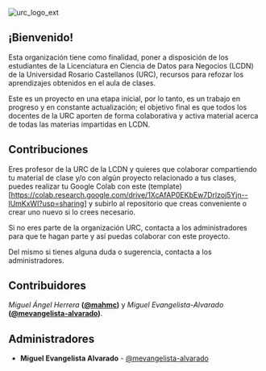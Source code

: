 ![urc_logo_ext](https://github.com/URC-MAC/.github/assets/28746720/1d2b04df-5870-457b-82ab-4eb97ec99e17)


## ¡Bienvenido!

Esta organización tiene como finalidad, poner a disposición de los estudiantes de la Licenciatura en Ciencia de Datos para Negocios (LCDN) de la Universidad Rosario Castellanos (URC), recursos para refozar los aprendizajes obtenidos en el aula de clases.  

Este es un proyecto en una etapa inicial, por lo tanto, es un trabajo en progreso y en constante actualización; el objetivo final es que todos los docentes de la URC aporten de forma colaborativa y activa material acerca de todas las materias impartidas en LCDN.        


## Contribuciones

Eres profesor de la URC de la LCDN y quieres que colaborar compartiendo tu material de clase y/o con algún proyecto relacionado a tus clases, puedes realizar tu Google Colab con este (template)[https://colab.research.google.com/drive/1XcAfAP0EKbEw7Drlzoj5Yjn--lUmKxWl?usp=sharing] y subirlo al repositorio que creas conveniente o crear uno nuevo si lo crees necesario. 

Si no eres parte de la organización URC, contacta a los administradores para que te hagan parte y así puedas colaborar con este proyecto.  

Del mismo si tienes alguna duda o sugerencia, contacta a los administradores. 


## Contribuidores
*Miguel Ángel Herrera* **([@mahmc](https://github.com/mahmc))** y *Miguel Evangelista-Alvarado* **([@mevangelista-alvarado](https://github.com/mevangelista-alvarado))**.


## Administradores

 * **Miguel Evangelista Alvarado** - [@mevangelista-alvarado](https://github.com/mevangelista-alvarado)
